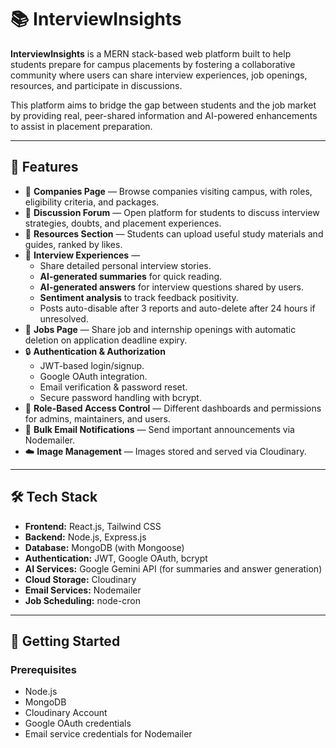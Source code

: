 # 📚 InterviewInsights

**InterviewInsights** is a MERN stack-based web platform built to help students prepare for campus placements by fostering a collaborative community where users can share interview experiences, job openings, resources, and participate in discussions.

This platform aims to bridge the gap between students and the job market by providing real, peer-shared information and AI-powered enhancements to assist in placement preparation.

---

## 📌 Features

- 🏢 **Companies Page** — Browse companies visiting campus, with roles, eligibility criteria, and packages.
- 💬 **Discussion Forum** — Open platform for students to discuss interview strategies, doubts, and placement experiences.
- 📄 **Resources Section** — Students can upload useful study materials and guides, ranked by likes.
- 📝 **Interview Experiences** — 
  - Share detailed personal interview stories.
  - **AI-generated summaries** for quick reading.
  - **AI-generated answers** for interview questions shared by users.
  - **Sentiment analysis** to track feedback positivity.
  - Posts auto-disable after 3 reports and auto-delete after 24 hours if unresolved.
- 💼 **Jobs Page** — Share job and internship openings with automatic deletion on application deadline expiry.
- 🔒 **Authentication & Authorization**
  - JWT-based login/signup.
  - Google OAuth integration.
  - Email verification & password reset.
  - Secure password handling with bcrypt.
- 🛂 **Role-Based Access Control** — Different dashboards and permissions for admins, maintainers, and users.
- 📧 **Bulk Email Notifications** — Send important announcements via Nodemailer.
- ☁️ **Image Management** — Images stored and served via Cloudinary.

---

## 🛠️ Tech Stack

- **Frontend:** React.js, Tailwind CSS
- **Backend:** Node.js, Express.js
- **Database:** MongoDB (with Mongoose)
- **Authentication:** JWT, Google OAuth, bcrypt
- **AI Services:** Google Gemini API (for summaries and answer generation)
- **Cloud Storage:** Cloudinary
- **Email Services:** Nodemailer
- **Job Scheduling:** node-cron

---

## 🚀 Getting Started

### Prerequisites

- Node.js
- MongoDB
- Cloudinary Account
- Google OAuth credentials
- Email service credentials for Nodemailer
